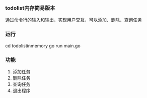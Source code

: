 ### todolist内存简易版本
通过命令行的输入和输出，实现用户交互，可以添加、删除、查询任务

### 运行
cd todolistinmemory
go run main.go

### 功能
1. 添加任务
2. 删除任务
3. 查询任务
4. 退出程序